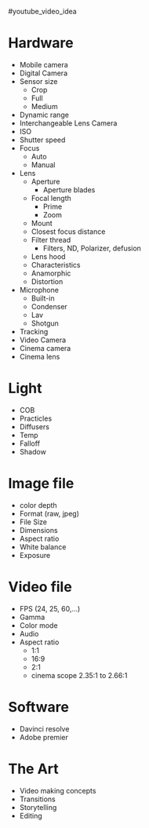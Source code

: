 #youtube_video_idea

# Hardware
+ Mobile camera
+ Digital Camera
+ Sensor size
  + Crop
  + Full
  + Medium
+ Dynamic range
+ Interchangeable Lens Camera
+ ISO
+ Shutter speed
+ Focus
  + Auto
  + Manual
+ Lens
  + Aperture
    + Aperture blades
  + Focal length
    + Prime
    + Zoom
  + Mount
  + Closest focus distance
  + Filter thread
    + Filters, ND, Polarizer, defusion
  + Lens hood
  + Characteristics
  + Anamorphic
  + Distortion
+ Microphone
  + Built-in 
  + Condenser
  + Lav
  + Shotgun
+ Tracking
+ Video Camera
+ Cinema camera
+ Cinema lens

# Light
+ COB
+ Practicles
+ Diffusers
+ Temp
+ Falloff
+ Shadow

# Image file 
+ color depth
+ Format (raw, jpeg)
+ File Size
+ Dimensions
+ Aspect ratio
+ White balance
+ Exposure

# Video file
+ FPS (24, 25, 60,...)
+ Gamma
+ Color mode
+ Audio
+ Aspect ratio
  + 1:1
  + 16:9
  + 2:1
  + cinema scope 2.35:1 to 2.66:1

# Software
+ Davinci resolve
+ Adobe premier


# The Art
+ Video making concepts
+ Transitions
+ Storytelling
+ Editing